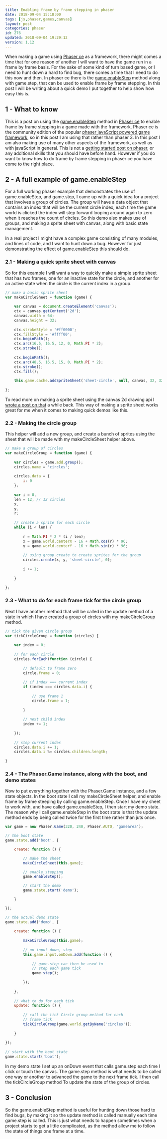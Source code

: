 ```yaml
---
title: Enabling frame by frame stepping in phaser
date: 2018-09-04 15:18:00
tags: [js,phaser,games,canvas]
layout: post
categories: phaser
id: 276
updated: 2018-09-04 19:29:12
version: 1.12
---
```


When making a game using [Phaser ce](https://photonstorm.github.io/phaser-ce/) as a framework, there might comes a time that for one reason of another I will want to have the game run in a frame by frame basis. For the sake of some kind of turn based game, or I need to hunt down a hard to find bug, there comes a time that I need to do this now and then. In phaser ce there is the [game.enableStep](https://photonstorm.github.io/phaser-ce/Phaser.Game.html#enableStep) method along with game.step, that can be used to enable frame by frame stepping. In this post I will be writing about a quick demo I put together to help show how easy this is.

<!-- more -->

## 1 - What to know

This is a post on using the [game.enableStep](https://photonstorm.github.io/phaser-ce/Phaser.Game.html#enableStep) method in [Phaser ce](https://photonstorm.github.io/phaser-ce/) to enable frame by frame stepping in a game made with the framework. Phaser ce is the community edition of the popular [phaser javaScript powered game framework](https://phaser.io/), so in this post I am using that rather than phaser 3. In this post I am also making use of many other aspects of the framework, as well as with javaScript in general. This is not a [getting started post on phaser](/2017/10/04/phaser-getting-started/), or any additional skills that you should have before hand. However if you do want to know how to do frame by frame stepping in phaser ce you have come to the right place.

## 2 - A full example of game.enableStep

For a full working phaser example that demonstrates the use of game.enableStep, and game.step, I came up with a quick idea for a project that involves a group of circles. The group will have a data object that contains an index that will be the current circle index, each time the game world is clicked the index will step forward looping around again to zero when it reaches the count of circles. So this demo also makes use of groups, and making a sprite sheet with canvas, along with basic state management.

In a real project I might have a complex game consisting of many modules, and lines of code, and I want to hunt down a bug. However for just demonstrating the effect of game.enableStep this should do.

### 2.1 - Making a quick sprite sheet with canvas

So for this example I will want a way to quickly make a simple sprite sheet that has two frames, one for an inactive state for the circle, and another for an active state when the circle is the current index in a group.

```js
// make a basic sprite sheet
var makeCircleSheet = function (game) {
 
    var canvas = document.createElement('canvas');
    ctx = canvas.getContext('2d');
    canvas.width = 64;
    canvas.height = 32;
 
    ctx.strokeStyle = '#ff0000';
    ctx.fillStyle = '#ffff00';
    ctx.beginPath();
    ctx.arc(16.5, 16.5, 12, 0, Math.PI * 2);
    ctx.stroke();
 
    ctx.beginPath();
    ctx.arc(48.5, 16.5, 15, 0, Math.PI * 2);
    ctx.stroke();
    ctx.fill();
 
    this.game.cache.addSpriteSheet('sheet-circle', null, canvas, 32, 32, 2, 0, 0);
 
};
```

To read more on making a sprite sheet using the canvas 2d drawing api I [wrote a post on that](/2018/08/04/phaser-spritesheet-from-canvas/) a while back. This way of making a sprite sheet works great for me when it comes to making quick demos like this.

### 2.2 - Making the circle group

This helper will add a new group, and create a bunch of sprites using the sheet that will be made with my makeCircleSheet helper above.

```js
// make a group of circles
var makeCircleGroup = function (game) {
 
    var circles = game.add.group();
    circles.name = 'circles';
 
    circles.data = {
        i: 0
    };
 
    var i = 0,
    len = 12, // 12 circles
    x,
    y,
    r;
 
    // create a sprite for each circle
    while (i < len) {
 
        r = Math.PI * 2 * (i / len);
        x = game.world.centerX - 16 + Math.cos(r) * 96;
        y = game.world.centerY - 16 + Math.sin(r) * 96;
 
        // using group.create to create sprites for the group
        circles.create(x, y, 'sheet-circle', 0);
 
        i += 1;
 
    }
 
};
```

### 2.3 - What to do for each frame tick for the circle group

Next I have another method that will be called in the update method of a state in which I have created a group of circles with my makeCircleGroup method.

```js
// tick the given circle group
var tickCircleGroup = function (circles) {
 
    var index = 0;
 
    // for each circle
    circles.forEach(function (circle) {
 
        // default to frame zero
        circle.frame = 0;
 
        // if index === current index
        if (index === circles.data.i) {
 
            // use frame 1
            circle.frame = 1;
 
        }
 
        // next child index
        index += 1;
 
    });
 
    // step current index
    circles.data.i += 1;
    circles.data.i %= circles.children.length;
 
}
```

### 2.4 - The Phaser.Game instance, along with the boot, and demo states

Now to put everything together with the Phaser.Game instance, and a few state objects. In the boot state I call my makeCircleSheet helper, and enable frame by frame steeping by calling game.enableStep. Once I have my sheet to work with, and have called game.enableStep, I then start my demo state. The reason why I call game.enableStep in the boot state is that the update method ends by being called twice for the first time rather than juts once.

```js
var game = new Phaser.Game(320, 240, Phaser.AUTO, 'gamearea');

// the boot state
game.state.add('boot', {

    create: function () {

        // make the sheet
        makeCircleSheet(this.game);

        // enable stepping
        game.enableStep();

        // start the demo
        game.state.start('demo');

    }

});

// the actual demo state
game.state.add('demo', {
 
    create: function () {
 
        makeCircleGroup(this.game);
 
        // on input down, step
        this.game.input.onDown.add(function () {
 
            // game.step can then be used to
            // step each game tick
            game.step();
 
        });
 
    },
 
    // what to do for each tick
    update: function () {
 
        // call the tick Circle group method for each
        // frame tick
        tickCircleGroup(game.world.getByName('circles'));
 
    }
 
});
 
// start with the boot state
game.state.start('boot');
```

In my demo state I set up an onDown event that calls game.step each time I click or touch the canvas. The game.step method is what needs to be called one way or another to advanced the game to the next frame tick. I then call the tickCircleGroup method To update the state of the group of circles.

## 3 - Conclusion

So the game.enableStep method is useful for hunting down those hard to find bugs, by making it so the update method is called manually each time game.step is called. This is just what needs to happen sometimes when a project starts to get a little complicated, as the method allow me to follow the state of things one frame at a time.